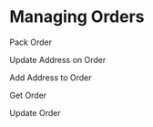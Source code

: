 # Managing Orders

Pack Order

Update Address on Order

Add Address to Order

Get Order

Update Order


<script src="../../scripts/requesttabs.js"></script>
<script src="../../scripts/responsetabs.js"></script>
<script src="../../scripts/copy.js"></script>